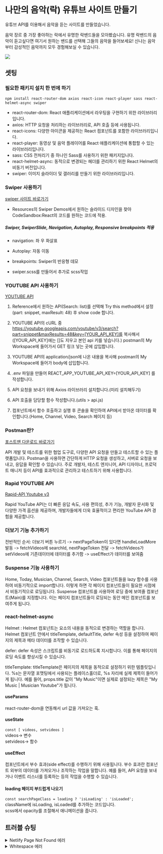 # 나만의 음악(락) 유튜브 사이트 만들기

유튜브 API를 이용해서 음악을 듣는 사이트를 만들었습니다.

음악 장르 중 가장 좋아하는 락에서 유명한 락밴드들을 모아봤습니다.
유명 락밴드의 음악이 듣고싶다면 여기서 원하는 밴드를 선택해 그들의 음악을 들어보세요!
신나는 음악부터 감성적인 음악까지 모두 경험해보실 수 있습니다.

<img src="https://kiwowki.github.io/youtube-project/src/assets/img/cover.jpg">

## 셋팅

### 필요한 패키지 설치 한 번에 하기

`npm install react-router-dom axios react-icon react-player sass react-helmet-async swiper`

- react-router-dom: React 애플리케이션에서 라우팅을 구현하기 위한 라이브러리입니다.
- axios: HTTP 요청을 처리하는 라이브러리로, API 호출 등에 사용됩니다.
- react-icons: 다양한 아이콘을 제공하는 React 컴포넌트를 포함한 라이브러리입니다.
- react-player: 동영상 및 음악 플레이어를 React 애플리케이션에 통합할 수 있는 라이브러리입니다.
- sass: CSS 전처리기 중 하나인 Sass를 사용하기 위한 패키지입니다.
- react-helmet-async: 동적으로 변경되는 헤더를 관리하기 위한 React Helmet의 비동기 버전입니다.
- swiper: 이미지 슬라이더 및 갤러리를 만들기 위한 라이브러리입니다.

### Swiper 사용하기

[swiper 사이트 바로가기](https://swiperjs.com/)

- Resources의 Swiper Demos에서 원하는 슬라이드 디자인을 찾아 CodeSandbox:React의 코드를 원하는 코드에 적용.

##### Swiper, SwiperSlide, Navigation, Autoplay, Responsive breakpoints 적용

- navigation: 좌 우 화살표   
- Autoplay: 자동 이동   
- breakpoints: Swiper의 반응형 데모   
   
- swiper.scss를 만들어서 추가로 scss작업


### YOUTUBE API 사용하기
[YOUTUBE API](https://developers.google.com/youtube/v3/docs/)

1. Reference에서 원하는 API(Search: list)를 선택해 Try this method에서 설정(part: snippet, maxResult: 48) 후 show code 합니다.

2. YOUTUBE API의 cURL 중 https://youtube.googleapis.com/youtube/v3/search?part=snippet&maxResults=48&key=[YOUR_API_KEY]를 복사해서 ([YOUR_API_KEY]에는 []도 지우고 본인 api 키를 넣습니다.) postman의 My Workspace에 들어가서 GET 링크 넣는 곳에 삽입합니다.

3. YOUTUBE API의 application/json에 나온 내용을 복사해 postman의 My Workspace에 들어가 body에 삽입합니다.

4. .env 파일을 만들어 REACT_APP_YOUTUBE_API_KEY=[YOUR_API_KEY] 를 작성합니다.

5. API 요청을 보내기 위해 Axios 라이브러리 설치합니다.(미리 설치해두기)

6. API 호출을 담당할 함수 작성합니다.(utils > api.js)

7. 컴포넌트에서 함수 호출하고 실행 후 콘솔을 확인하여 API에서 받아온 데이터를 확인합니다.(Home, Channel, Video, Search 페이지 등)


### Postman란?
[포스트맨 다운로드 바로가기](https://www.postman.com/downloads/)

API 개발 및 테스트를 위한 협업 도구로, 다양한 API 요청을 만들고 테스트할 수 있는 플랫폼입니다. Postman을 사용하면 간단하게 HTTP 요청을 생성하고, 서버로 요청을 보내고, 응답을 확인할 수 있습니다. 주로 개발자, 테스트 엔지니어, API 디자이너, 프로덕트 매니저 등이 API를 효과적으로 관리하고 테스트하기 위해 사용합니다.


### Rapid YOUTUBE API
[Rapid-API Youtube v3](https://rapidapi.com/ytdlfree/api/youtube-v31/)

Rapid YouTube API는 더 빠른 응답 속도, 사용 편의성, 추가 기능, 개발자 문서화 및 다양한 가격 옵션을 제공하며, 개발자들에게 더욱 효율적이고 편리한 YouTube API 경험을 제공합니다.



### 더보기 기능 추가하기
전반적인 순서:
더보기 버튼 누르기 -> nextPageToken이 있다면 handleLoadMore 발동 -> fetchVideos에 searchId, nextPageToken 전달 -> fetchVideos가 setVideos에 기존데이터에 데이터를 추가함 -> useEffect가 데이터를 보여줌


### Suspense 기능 사용하기
Home, Today, Musician, Channel, Search, Video 컴포넌트들을 lazy 함수를 사용하여 비동기적으로 import합니다. 이렇게 하면 각 페이지 컴포넌트들이 필요한 시점에서 비동기적으로 로딩됩니다.
Suspense 컴포넌트를 사용하여 로딩 중에 보여줄 컴포넌트(Main)를 지정합니다. 이는 페이지 컴포넌트들이 로딩되는 동안 메인 컴포넌트를 보여주게 됩니다.


### react-helmet-async
Helmet : Helmet 컴포넌트는 <head> 요소의 내용을 동적으로 변경하는 역할을 합니다. Helmet 컴포넌트 안에서 titleTemplate, defaultTitle, defer 속성 등을 설정하여 페이지의 제목과 메타 데이터를 조작할 수 있습니다.  
    
defer: defer 속성은 스크립트를 비동기로 로드하도록 지시합니다. 이를 통해 페이지의 로딩 속도를 향상시킬 수 있습니다.   
   
titleTemplate: titleTemplate은 페이지의 제목을 동적으로 설정하기 위한 템플릿입니다. %s는 문자열 포맷팅에서 사용되는 플레이스홀더로, %s 자리에 실제 제목이 들어가게 됩니다. 예를 들어, props.title 값이 "My Music"이면 실제로 설정되는 제목은 "My Music | Musician Youtube"가 됩니다.
   
   
#### useParams
react-router-dom을 연동해서 url 값을 가져오는 훅. 

#### useState
`const [ videos, setvideos ]`   
videos-> 변수   
setvideos-> 함수   

#### useEffect
컴포넌트에서 부수 효과(side effect)를 수행하기 위해 사용됩니다. 부수 효과란 컴포넌트 외부의 데이터를 가져오거나 조작하는 작업을 말합니다. 예를 들어, API 요청을 보내거나 이벤트 리스너를 등록하는 등의 작업을 수행할 수 있습니다.

#### loading 페이지 부드럽게 나오기
  `const searchPageClass = loading ? 'isLoading' : 'isLoaded';`   
  className에 isLoading, isLoaded를 추가하는 코드입니다.   
  scss에서 opacity를 조절해서 애니메이션을 줍니다.


## 트러블 슈팅

<details>
<summary>Netlify Page Not Found 에러</summary>
- SPA(싱글 페이지 애플리케이션) 라우팅 설정이 필요한 경우
React 또는 Vue와 같은 SPA 프레임워크를 사용하고 있다면, 서버 사이드에서 URL을 직접 처리하는 설정이 필요할 수 있습니다. Netlify는 기본적으로 SPA를 지원하지만, 몇 가지 추가적인 설정이 필요한 경우가 있습니다.
   
해결방법   
- React의 경우
1. public/_redirects 파일을 생성
2. `/*    /index.html   200` 작성
3. `npm run build` 를 하고 다시 배포해보기  

</details>

   
<details>
<summary>Whitespace 에러</summary>
유닉스 시스템에서는 한 줄의 끝이 LF(Line Feed)로 이루어지는 반면,   
윈도우에서는 줄 하나가 CR(Carriage Return)과 LF, 즉 CRLF로 이루어지는데   
Git이 이 둘 중 어느 쪽으로 선택할지 혼란이 온 것이다.   
   
해결방법   
`git config --global core.autocrlf true` // 시스템 전체에 적용 
⠀  
`git config core.autocrlf true` // 해당 프로젝트에만 적용

</details>
